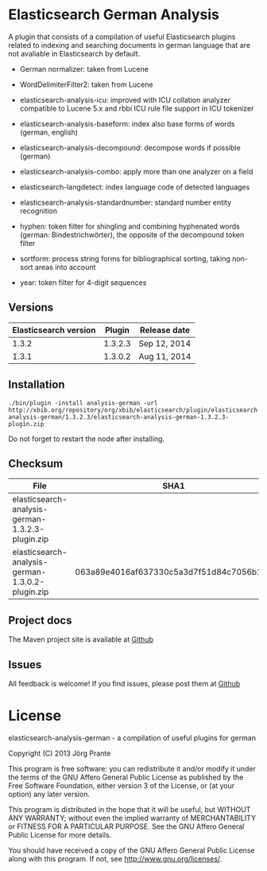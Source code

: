 # Elasticsearch German Analysis

A plugin that consists of a compilation of useful Elasticsearch plugins related to indexing and searching documents in german language that are not avaliable in Elasticsearch by default.

- German normalizer: taken from Lucene

- WordDelimiterFilter2: taken from Lucene

- elasticsearch-analysis-icu: improved with ICU collation analyzer compatible to Lucene 5.x and rbbi ICU rule file support in ICU tokenizer

- elasticsearch-analysis-baseform: index also base forms of words (german, english)

- elasticsearch-analysis-decompound: decompose words if possible (german) 

- elasticsearch-analysis-combo: apply more than one analyzer on a field

- elasticsearch-langdetect: index language code of detected languages

- elasticsearch-analysis-standardnumber: standard number entity recognition

- hyphen: token filter for shingling and combining hyphenated words (german: Bindestrichwörter), the opposite of the decompound token filter

- sortform: process string forms for bibliographical sorting, taking non-sort areas into account

- year: token filter for 4-digit sequences

## Versions

| Elasticsearch version    | Plugin      | Release date |
| ------------------------ | ----------- | -------------|
| 1.3.2                    | 1.3.2.3     | Sep 12, 2014 |
| 1.3.1                    | 1.3.0.2     | Aug 11, 2014 |

## Installation

    ./bin/plugin -install analysis-german -url http://xbib.org/repository/org/xbib/elasticsearch/plugin/elasticsearch-analysis-german/1.3.2.3/elasticsearch-analysis-german-1.3.2.3-plugin.zip

Do not forget to restart the node after installing.

## Checksum

| File                                                 | SHA1                                     |
| ---------------------------------------------------- | -----------------------------------------|
| elasticsearch-analysis-german-1.3.2.3-plugin.zip     |  |
| elasticsearch-analysis-german-1.3.0.2-plugin.zip     | 063a89e4016af637330c5a3d7f51d84c7056b182 |

## Project docs

The Maven project site is available at [Github](http://jprante.github.io/elasticsearch-analysis-german)

## Issues

All feedback is welcome! If you find issues, please post them at [Github](https://github.com/jprante/elasticsearch-analysis-german/issues)

# License

elasticsearch-analysis-german - a compilation of useful plugins for german

Copyright (C) 2013 Jörg Prante

This program is free software: you can redistribute it and/or modify
it under the terms of the GNU Affero General Public License as published by
the Free Software Foundation, either version 3 of the License, or
(at your option) any later version.

This program is distributed in the hope that it will be useful,
but WITHOUT ANY WARRANTY; without even the implied warranty of
MERCHANTABILITY or FITNESS FOR A PARTICULAR PURPOSE.  See the
GNU Affero General Public License for more details.

You should have received a copy of the GNU Affero General Public License
along with this program.  If not, see <http://www.gnu.org/licenses/>.